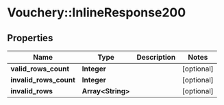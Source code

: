# Vouchery::InlineResponse200

## Properties
Name | Type | Description | Notes
------------ | ------------- | ------------- | -------------
**valid_rows_count** | **Integer** |  | [optional] 
**invalid_rows_count** | **Integer** |  | [optional] 
**invalid_rows** | **Array&lt;String&gt;** |  | [optional] 


